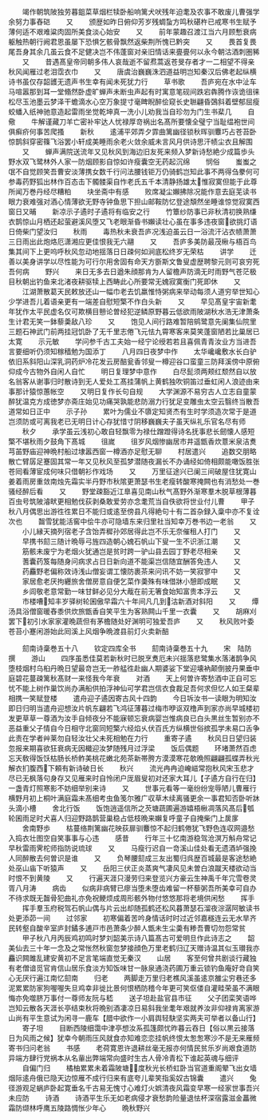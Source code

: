 <!-- { "loadSidebar": true } -->
　　竭作朝筑陂独劳暮鉏菜草烟栏犊卧船响篱犬吠残年迫耄及农事不敢废儿曹强学余努力事舂硙
　　又
　　颁歴如昨日俯仰芳岁残蜩蚻方鸣秋碪杵已戒寒书生赋予薄何适不艰难粱肉固所美食淡心始安
　　又
　　前年蒙趣召渡江当六月顾慙衰病躯触热朝行阙君恩虽屡下恐惧乞骸骨飘然返柴荆所愧已黔突
　　又
　　畏首复畏尾吾身其余几虽云食不足健决岂不伟蓬窗对亲旧情话来亹亹何以永今朝沽酒刺圏豨
　　又
　　昔遇髙皇帝同朝多伟人哀哉逝不留焄蒿返苍旻存者才一二相望不得亲秋风闻雁过老泪霑衣巾
　　又
　　唐虞治巍巍洙泗道益明岂知秦汉后佛老起纵横诗书虽仅存韶頀无遗声书生幸有闻未死犹力行
　　草书歌
　　吾庐宛在水中沚车马喧嚣那到耳一堂翛然卧虚旷蝉声未断虫声起有时寓意笔砚间跌宕犇腾作诙诡徂徕松尽玉池墨云梦泽干蟾滴水心空万象提寸毫睥睨醉侩窥长史聮翩昏鵶斜着壁郁屈瘦蛟蟠入纸神驰意造起雷雨坐觉乾坤真一洗小儿劝我当自珍勿为门生书棐几
　　自儆
　　牛解谨藏刀羊亡密补牢达人忧禄厚竒祸出名髙所要懐全璧宁当耻缊袍世间俱癣疥何事苦爬搔
　　新秋
　　逺浦平郊弄夕霏曲篱幽径锁秋晖驯麞巧占苍苔卧惊鹊斜穿密篠飞浴罢小轩成美睡雨余老火敛余威未言风月供诗思汗帻尘衣且解围
　　又
　　蝉声满院送流年又见秋风到海边旧友死来频入梦新诗愁絶少成篇歩头野水双飞鹭林外人家一防烟顾影自惊如许瘦囊空无药起沉绵
　　悯俗
　　蚩蚩之氓不自觉顾笑吾曹安淡薄携女数千行问法腰钱钜万仍骑鹤岂知此事不两得刍豢何可参毒药野狐出林作百态击下髑髅渠自怍老氏五千本清静扬雄太惟寂寞但能于此尊所闻万巻丹经尽糟粕
　　块坐斋中有感
　　败席凝尘嬾拂除况能作意去庭芜读书眼力衰难强对酒心情薄欲无野寺钟鱼思下担山邮鞍防忆登途頽然坐睡谁惊觉寂寞西窗日又晡
　　新凉示子遹时子遹将有临安之行
　　竹簟纱防事已非秋清初换熟缣衣鹊惊山月栖还起萤避溪风堕又飞老眼渐昏书嬾读壮心虽在事多违夜窗欲挑灯语日倚柴门望汝归
　　秋雨
　　毒热秋未衰吾庐况浅迫虽云日一浴流汗沾衣帻萧萧三日雨出此炮烙厄潇湘应更佳恨我无六翮
　　又
　　吾庐多美防最茂楸与梧百鸟集其间下上更呜呼秋风忽动地揺落日日疎何如涧底松终岁无荣枯
　　讲学
　　迁善以美身讲学以尽性能为可行尔用舍固有命天方斵斯文鲁叟虚歴聘黎元则可哀穷死吾何病
　　野兴
　　来日无多去日遒朱顔那肯为人留檐声防滴无时雨野气苍茫极目秋朝出钓鱼来北渚夜耕驱犊上西畴此心所要常无媿寂寞衡门死即休
　　又
　　江湖萧散葛天民敕放还山一幅巾老去饥羸惟恃粥病来举动每须人道穷举世知心少学进吾儿着语亲更有一端差自慰短檠不作白头新
　　又
　　早见髙皇宇宙新耄年犹作太平民虚名仅可欺横目戅论曽经犯逆鳞原野暮云低欲雨陂湖秋水浩无津萧条生计君无笑一鉢藜羮敌八珍
　　又
　　饱见人间行路难暂陪鹓鹭意先阑集仙院里三题石神武门前两挂冠饥卧了无千里志倦飞元怯九霄寒客来莫笑蓬窗陋若比巢居已太寛
　　示元敏
　　学问参千古工夫始一经宁论绶若若且喜佩青青汝业方当进吾言要细听仍须知稼穑勉为国添丁
　　八月四日夜梦中作
　　太华巉巉敷水长白驴依旧系斜阳山深乳洞药炉冷花发云房醅瓮香邻叟一樽迎谷口蛮童三防拜溪傍中原俯仰成今古物外自闲人自忙
　　明日复理梦中意作
　　白尽髭须两颊红颓然自以放名翁客从谢事归时散诗到无人爱处工髙挂蒲帆上黄鹤独吹铜笛过垂虹闲人浪迹由来事那计猿惊蕙帐空
　　又明日复作长句自规
　　大学渊源不易穷古人立志自童蒙醉犹温克方成徳梦亦斋庄始见功痛哭孰能悲防溺力行犹足变雕虫太空云翳终当散吾道常如日正中
　　示子孙
　　累叶为儒业不隳定知贤杰有生时学须造次常于是道岂须防或可离我老已无明日计心存犹惜寸阴移巍巍夫子虽天纵礼乐官名尽有师
　　秋夕
　　承学虽云浅初心敢自轻飘零为禄仕蹭蹬得诗名抚事悲长劒懐人感短檠不堪秋雨夕鼓角下髙城
　　徂嵗
　　徂岁风烟惨幽居市井遥甑香炊薏米泉洁煑芎苖野庙迎神晩村船过埭嚣西窗一樽酒亦足慰无聊
　　村居遣兴
　　追数交朋略散亡臂孱足蹇固其常一年又见秋风至孤梦潜随夜漏长不办诵经如倚相颇能噉饭胜张苍囘看薄宦成何味只借朝衫作戏场
　　又
　　万里征途兴已阑三间破屋住犹寛山姜着雨房重敛南烛先霜实半丹野市秋隂更萧瑟书生老瘦转酸寒掩闗也有消愁处一巻骚经醉后看
　　又
　　野堂疎豁近江臯喜见南山秋气髙野外渐寒羣木脱草根薄暮百虫号筑陂濬畎更相勉伐荻剥桑敢爱劳亦念耄荒当自佚欲将世业付儿曹
　　甲子秋八月偶思出游徃徃累日不能归或逺至傍县凡得絶句十有二首杂録入稾中亦不复诠次也
　　齧雪犹能活窖中侩牛亦可隐墙东来归里社当知幸万巻书边一老翁
　　又
　　小儿縁天摘列宿老子含饴弄穉孙郊居得此岂不乐无奈催租人打门
　　又
　　早携书劎三随计晩辱弓旌四造朝心媿石帆山下叟一生不识浙江潮
　　又
　　筋骸未废宁为老烟火犹通岂是贫时跨一驴山县去园丁野老尽相亲
　　又
　　蓍囊药笈每随身问病求占日日新向道不能渠岂信随宜酬答免违人
　　又
　　药麤野老偏称效诗浅山僧妄谓工懐防裹茶来问讯不妨一笑寂寥中
　　又
　　家居愈老厌拘纒旅舍僧房意自便乞菜作羮殊有味借牀小憩即成眠
　　又
　　乡闾敬老意常勤一味甘鲜必见分大胾在前无箸食始知富贵本浮云
　　又
　　市楼嘈知丰岁驿树轮囷傲早霜六十年间凡几到沽新酒对斜阳
　　又
　　燂汤具浴僧窗暖舂黍供炊旅甑香自笑平生为客熟闗山千里一衣囊
　　又
　　胡麻刈罢下初引水家家灌晩蔬但有茅檐随处好渊明可独爱吾庐
　　又
　　秋风败叶委苍苔小蹇闲游始此囘溪上风烟争晩渡县前灯火卖新醅











　　劎南诗稾巻五十八
　　钦定四库全书
　　劎南诗稾巻五十九
　　宋　陆防　撰
　　游山
　　四序虽悉佳莫若新秋时已脱烹煑厄未兴揺落悲鹭集水落渚鹊争风堕枝烟村乌桕丹晩日望最竒岂无一舴艋徃赴幽人期婆娑下堂迎壊衲颠倒披丹果垂中庭碧花蔓疎篱秋髙财一来怪我今年衰
　　对酒
　　天上何曽许寄愁酒中正自可忘忧不能上树作巢饮尚办满船供拍浮神仙可学君岂信衣食裁足吾何求但忆人如王粲辈相携一笑赋登楼
　　遣舟迎子遹因寄古风十四韵
　　今日坼汝书一读眼为明知汝即日归明当遣舟迎想汝片帆东翩若飞鸿征薄暮过梅市咿讴双橹声到家亦尚早城楼初发更草草一尊酒为汝手自倾夜分不能寐顿忘衰病婴岂惟病良已白头黒丝生暂别亦不恶益重父子情自今日相守北窗同短檠六经焰乆伏百氏方纵横世俗摈孤学未易口舌争此责在学者艸莱勿自轻汝壮父未死相勉在力行
　　重寄子遹
　　秋风日日望归装忽报来期喜欲狂衰病无因檝迎汝梦随残月过浮梁
　　饭后偶题
　　环堵萧然百虑忘天敎得饭饫枯肠长桥鲊美桃花嫩北苑茶新帯胯方漠漠寒花欹晩照翩翩孤蝶弄秋光解衣扪腹西下頼有新诗破日长
　　秋兴
　　流光冉冉迫崦嵫常抱秋风宋玉悲才尽已无枫落句身存又见雁来时自怜闭户厐眉叟初对还家大耳儿【子遹方自行在归】一盏青灯照寒影不妨细举别来诗
　　又
　　世事元看等一毫纷纷宠辱陋儿曹雁行横野月初上桐叶满庭霜未髙细考虫鱼笺尔雅广収草木续离骚更余一事君知否卧听牀头滴小槽
　　舍北行饭
　　饭饱逍遥信所之芡塘蔬圃遍游嬉梧楸凋落风髙后瓠轮囷雨足时犬喜人归迎野路鹊营巢稳占低枝晩来嬾复呼童子自掩柴门上扊扅
　　舍南野歩
　　枯蔓络荆篱幽花映荻扉驯麞惊不起归鹤倦犹飞野色连収网邉愁入捣衣壮图空自笑事事与心违
　　感昔
　　行年三十忆南游稳驾沧溟万斛舟常记早秋雷雨霁柁师指防说琉球
　　又
　　马瘦行迟自一竒溪山佳处看无遗酒垆强挽人同醉散去何曽识是谁
　　又
　　负琴腰劎成三友出蜀归呉歴百城最是客途愁絶处巫山庙下听猿声
　　又
　　岳阳三伏正炎蒸爽气凄风见未曽白浪蹴天楼欲动当时恨不到黄陵
　　又
　　行遍天涯只漫劳归来登览兴方豪云生神禹千年宂雪卷灵胥八月涛
　　病齿
　　似病非病臂已瘳当堕未堕齿难留一杯藜粥吾所美幸可自办不待求既无齧骨犯曲礼亦免祝鲠烦成周形骸外物付悠悠那将老境供闲愁
　　挥手
　　挥手羣玉府税驾石帆山偶与片云出却随孤鹤还松风暮萧瑟石溜夜淙潺阿敏读书处更添茆一间
　　过邻家
　　初寒偏着苦吟身情话时时过近邻嘉穟连云无水旱齐民转壑自酸辛室庐封鐍多逋戸市邑萧条少醉人甑未生尘羮有糁吾曹切勿怨常贫
　　甲子秋八月丙辰鸡初鸣时梦刘韶美示诗八篇髙古可爱明旦作此诗志之
　　韶美仙去三十年一念及之常怅然秋窗忽梦接顔色万里老鹤归辽天赠诗温其似玉瓉我亦麤识闗雎乱建安黄初不足言笔端直觉无秦汉
　　山居
　　客至何曾共剧谈行藏独有老僧谙觅官肯信山居乐食淡方知饭味甘一脉泉通浇药圃万重云锁钓鱼庵好竒自笑心无厌行遍江南忆劎南
　　归老
　　两脚走万里归老樵风溪虽逺京雒尘穷巷还多泥累累防家狗喔喔失旦鸡幸非徙比景何恨栖防稽今年更可笑伛偻自灌畦荣虽不满眼悔亦免噬脐万事付一尊师友阮与嵇
　　送子坦赴盐官县市征
　　父子团栾笑语哗岂知云散各天涯长亭结束秋将晩别酒凄凉日易斜我坐耄年艰就养汝非仰禄肯离家游山尚有平生意试为闲寻一鹿车【腊中欲作一小肩舆轻駃坚实两夫可举者以备山行】
　　寄子坦
　　目断西陵细霭中津亭想汝系孤篷颇忧昨暮云吞日【俗以黒云接落日为风雨之候】犹幸今朝雨压风就食亦知难恋恋挂帆终恨太怱怱寒沙不是无来雁频寄书归问老翁
　　书感
　　老荷寛恩许退耕丝毫无报亦何情民贫乐岁尚艰食道防异端方肆行党祸本从名軰出弊端常向盛时生古人骨冷青松下谁起英魂与细评
　　自偏门归
　　橘柚累累未着霜陂塘度秋光长桥虹卧当官道重阁翚飞出女墙烟际逺舟俄已隐天边惊雁不成行归来有底夸儿辈笑指奚奴古锦囊
　　遣兴
　　兔径游观足蜗庐卧起寛垂名千古易无愧寸心难灯火娯清夜风霜变早寒一经家世事吾兴未应防
　　诗酒
　　诗酒平生乐无如老病侵才衰愁韵险量退怯杯深宿露滋金藟微霜防缬林呼鹰五陵路惆怅少年心
　　晩秋野兴
